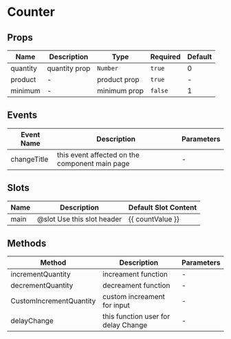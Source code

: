 # Counter

## Props

<!-- @vuese:Counter:props:start -->
|Name|Description|Type|Required|Default|
|---|---|---|---|---|
|quantity|quantity prop|`Number`|`true`|0|
|product|-|product prop|`true`|-|
|minimum|-|minimum prop|`false`|1|

<!-- @vuese:Counter:props:end -->


## Events

<!-- @vuese:Counter:events:start -->
|Event Name|Description|Parameters|
|---|---|---|
|changeTitle|this event affected on the component main page|-|

<!-- @vuese:Counter:events:end -->


## Slots

<!-- @vuese:Counter:slots:start -->
|Name|Description|Default Slot Content|
|---|---|---|
|main|@slot Use this slot header|<span class="product-counter-number"> {{ countValue }}</span>|

<!-- @vuese:Counter:slots:end -->


## Methods

<!-- @vuese:Counter:methods:start -->
|Method|Description|Parameters|
|---|---|---|
|incrementQuantity|increament function|-|
|decrementQuantity|decreament function|-|
|CustomIncrementQuantity|custom increament for input|-|
|delayChange|this function user for delay Change|-|

<!-- @vuese:Counter:methods:end -->


